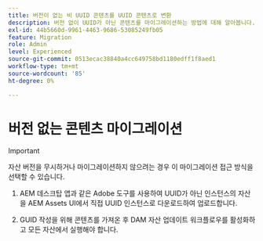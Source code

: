 ```yaml
---
title: 버전이 없는 비 UUID 콘텐츠를 UUID 콘텐츠로 변환
description: 버전 없이 UUID가 아닌 콘텐츠를 마이그레이션하는 방법에 대해 알아봅니다.
exl-id: 44b5660d-9961-4463-9686-53085249fb05
feature: Migration
role: Admin
level: Experienced
source-git-commit: 0513ecac38840a4cc649758bd1180edff1f8aed1
workflow-type: tm+mt
source-wordcount: '85'
ht-degree: 0%

---
```


# 버전 없는 콘텐츠 마이그레이션

>[!IMPORTANT]
>
> 자산 버전을 무시하거나 마이그레이션하지 않으려는 경우 이 마이그레이션 접근 방식을 선택할 수 있습니다.


1. AEM 데스크탑 앱과 같은 Adobe 도구를 사용하여 UUID가 아닌 인스턴스의 자산을 AEM Assets UI에서 직접 UUID 인스턴스로 다운로드하여 업로드합니다.

1. GUID 작성을 위해 콘텐츠를 가져온 후 DAM 자산 업데이트 워크플로우를 활성화하고 모든 자산에서 실행해야 합니다.

